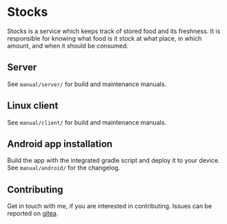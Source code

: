 # Stocks

Stocks is a service which keeps track of stored food and its freshness. It
is responsible for knowing what food is it stock at what place, in which amount,
and when it should be consumed.

## Server

See `manual/server/` for build and maintenance manuals.

## Linux client

See `manual/client/` for build and maintenance manuals.

## Android app installation

Build the app with the integrated gradle script and deploy it to your device.
See `manual/android/` for the changelog.

## Contributing

Get in touch with me, if you are interested in contributing. Issues can be
reported on [gitea](https://j.njsm.de/git/veenj/stocks/issues/).

